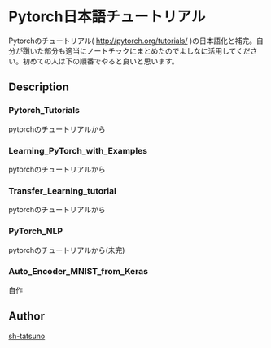 Pytorch日本語チュートリアル
====

Pytorchのチュートリアル( http://pytorch.org/tutorials/ )の日本語化と補完。自分が躓いた部分も適当にノートチックにまとめたのでよしなに活用してください。初めての人は下の順番でやると良いと思います。

## Description

### Pytorch_Tutorials

pytorchのチュートリアルから

### Learning_PyTorch_with_Examples

pytorchのチュートリアルから

### Transfer_Learning_tutorial

pytorchのチュートリアルから

### PyTorch_NLP

pytorchのチュートリアルから(未完)

### Auto_Encoder_MNIST_from_Keras

自作


## Author

[sh-tatsuno](https://github.com/sh-tatsuno)
